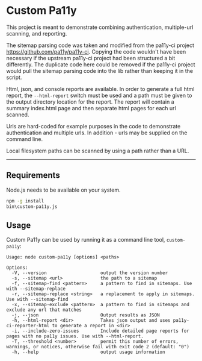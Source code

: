 # Custom Pa11y

This project is meant to demonstrate combining authentication,
multiple-url scanning, and reporting.

The sitemap parsing code was taken and modified from the pa11y-ci
project <https://github.com/pa11y/pa11y-ci>. Copying the code wouldn't
have been necessary if the upstream pa11y-ci project had been
structured a bit differently. The duplicate code here could be removed
if the pa11y-ci project would pull the sitemap parsing code into the
lib rather than keeping it in the script.

Html, json, and console reports are available. In order to generate a
full html report, the `--html-report` switch must be used and a path
must be given to the output directory location for the report. The
report will contain a summary index.html page and then separate html
pages for each url scanned.

Urls are hard-coded for example purposes in the code to demonstrate
authentication and multiple urls. In addition - urls may be supplied
on the command line. 

Local filesystem paths can be scanned by using a path rather than a
URL.

---

## Requirements

Node.js needs to be available on your system.

```sh
npm -g install
bin\custom-pa11y.js
```


## Usage

Custom Pa11y can be used by running it as a command line tool, `custom-pa11y`:

```
Usage: node custom-pa11y [options] <paths>

Options:
  -V, --version                    output the version number
  -s, --sitemap <url>              the path to a sitemap
  -f, --sitemap-find <pattern>     a pattern to find in sitemaps. Use with --sitemap-replace
  -r, --sitemap-replace <string>   a replacement to apply in sitemaps. Use with --sitemap-find
  -x, --sitemap-exclude <pattern>  a pattern to find in sitemaps and exclude any url that matches
  -j, --json                       Output results as JSON
  -h, --html-report <dir>          Takes json output and uses pa11y-ci-reporter-html to generate a report in <dir>
  -i, --include-zero-issues        Include detailed page reports for pages with no pa11y issues. Use with --html-report.
  -T, --threshold <number>         permit this number of errors, warnings, or notices, otherwise fail with exit code 2 (default: "0")
  -h, --help                       output usage information
```
